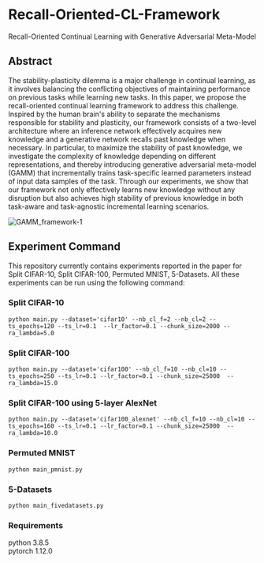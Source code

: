 # Recall-Oriented-CL-Framework
Recall-Oriented Continual Learning with Generative Adversarial Meta-Model
## Abstract
The stability-plasticity dilemma is a major challenge in continual learning, as it involves balancing the conflicting objectives of maintaining performance on previous tasks while learning new tasks. In this paper, we propose the recall-oriented continual learning framework to address this challenge. Inspired by the human brain's ability to separate the mechanisms responsible for stability and plasticity, our framework consists of a two-level architecture where an inference network effectively acquires new knowledge and a generative network recalls past knowledge when necessary. In particular, to maximize the stability of past knowledge, we investigate the complexity of knowledge depending on different representations, and thereby introducing generative adversarial meta-model (GAMM) that incrementally trains task-specific learned parameters instead of input data samples of the task. Through our experiments, we show that our framework not only effectively learns new knowledge without any disruption but also achieves high stability of previous knowledge in both task-aware and task-agnostic incremental learning scenarios.

![GAMM_framework-1](https://github.com/haneol0415/recall-oriented-cl-framework/assets/61872888/f547bb26-916b-4cf9-98ca-0ff1ba83d229)

## Experiment Command
This repository currently contains experiments reported in the paper for Split CIFAR-10, Split CIFAR-100, Permuted MNIST, 5-Datasets.
All these experiments can be run using the following command:
### Split CIFAR-10
```
python main.py --dataset='cifar10' --nb_cl_f=2 --nb_cl=2 --ts_epochs=120 --ts_lr=0.1  --lr_factor=0.1 --chunk_size=2000 --ra_lambda=5.0
```

### Split CIFAR-100
```
python main.py --dataset='cifar100' --nb_cl_f=10 --nb_cl=10 --ts_epochs=250 --ts_lr=0.1 --lr_factor=0.1 --chunk_size=25000  --ra_lambda=15.0
```

### Split CIFAR-100 using 5-layer AlexNet
```
python main.py --dataset='cifar100_alexnet' --nb_cl_f=10 --nb_cl=10 --ts_epochs=160 --ts_lr=0.1 --lr_factor=0.1 --chunk_size=25000  --ra_lambda=10.0
```

### Permuted MNIST
```
python main_pmnist.py 
```

### 5-Datasets
```
python main_fivedatasets.py
```

### Requirements
python 3.8.5  
pytorch 1.12.0

